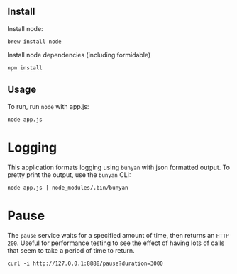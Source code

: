 Install
-------
Install node:
```
brew install node
```


Install node dependencies (including formidable)
```
npm install 
```

Usage
-----
To run, run `node` with app.js:
```
node app.js
```

Logging
=======
This application formats logging using `bunyan` with json formatted output.  To pretty print the output, use the `bunyan` CLI:
```
node app.js | node_modules/.bin/bunyan
```


Pause
=====
The `pause` service waits for a specified amount of time, then returns an `HTTP 200`.  Useful for performance testing to see the effect of having lots of calls that seem to take a period of time to return.

```
curl -i http://127.0.0.1:8888/pause?duration=3000
```
